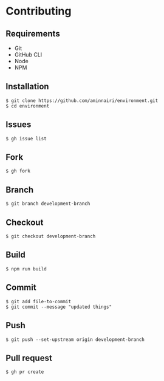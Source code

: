 # Contributing

## Requirements

- Git
- GitHub CLI
- Node
- NPM

## Installation

```console
$ git clone https://github.com/aminnairi/environment.git
$ cd environment
```

## Issues

```console
$ gh issue list
```

## Fork

```console
$ gh fork
```

## Branch

```console
$ git branch development-branch
```

## Checkout

```console
$ git checkout development-branch
```

## Build

```console
$ npm run build
```

## Commit

```console
$ git add file-to-commit
$ git commit --message "updated things"
```

## Push

```console
$ git push --set-upstream origin development-branch
```

## Pull request

```console
$ gh pr create
```